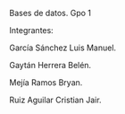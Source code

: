 Bases de datos. Gpo 1

Integrantes:

García Sánchez Luis Manuel.

Gaytán Herrera Belén.

Mejía Ramos Bryan.

Ruiz Aguilar Cristian Jair.



